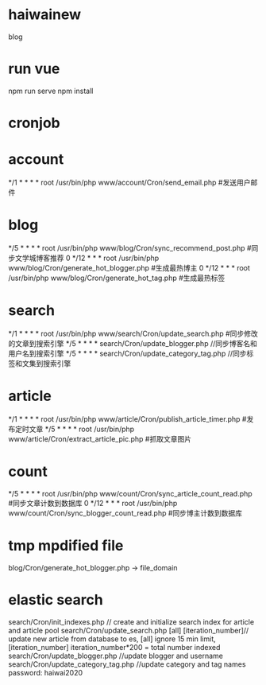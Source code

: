 # haiwainew
blog

# run vue
npm run serve 
npm install  

# cronjob
# account
*/1 * * * * root /usr/bin/php www/account/Cron/send_email.php	#发送用户邮件

# blog
*/5 * * * * root /usr/bin/php www/blog/Cron/sync_recommend_post.php	#同步文学城博客推荐
0 */12 * * * root /usr/bin/php www/blog/Cron/generate_hot_blogger.php	#生成最热博主
0 */12 * * * root /usr/bin/php www/blog/Cron/generate_hot_tag.php	#生成最热标签

# search
*/1 * * * * root /usr/bin/php www/search/Cron/update_search.php   #同步修改的文章到搜索引擎
*/5 * * * * search/Cron/update_blogger.php  //同步博客名和用户名到搜索引擎
*/5 * * * * search/Cron/update_category_tag.php  //同步标签和文集到搜索引擎

# article
*/1 * * * * root /usr/bin/php www/article/Cron/publish_article_timer.php   #发布定时文章
*/5 * * * * root /usr/bin/php www/article/Cron/extract_article_pic.php	#抓取文章图片

# count
*/5 * * * * root /usr/bin/php www/count/Cron/sync_article_count_read.php	#同步文章计数到数据库
0 */12 * * * root /usr/bin/php www/count/Cron/sync_blogger_count_read.php	#同步博主计数到数据库


# tmp mpdified file
blog/Cron/generate_hot_blogger.php   ->  file_domain

# elastic search
search/Cron/init_indexes.php // create and initialize search index for article and article pool
search/Cron/update_search.php [all] [iteration_number]// update new article from database to es, [all] ignore 15 min limit, [iteration_number] iteration_number*200 = total number indexed
search/Cron/update_blogger.php  //update blogger and username
search/Cron/update_category_tag.php  //update category and tag names
password: haiwai2020














